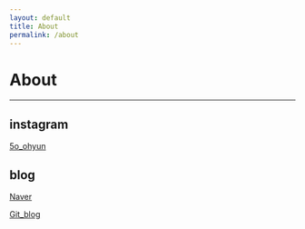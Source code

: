 ```yaml
---
layout: default
title: About
permalink: /about
---
```

# About
* * *


<h2> instagram </h2>

[5o_ohyun](https://www.instagram.com/5o_ohyun/?hl=ko)

<h2> blog </h2>

[Naver](https://blog.naver.com/leeso226)
  
[Git_blog](https://5ohyun.github.io)